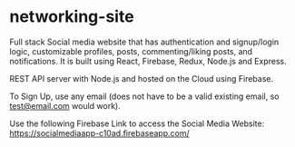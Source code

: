 # networking-site

Full stack Social media website that has authentication and signup/login logic, customizable profiles, posts, commenting/liking posts, and notifications. It is built using React, Firebase, Redux, Node.js and Express.

REST API server with Node.js and hosted on the Cloud using Firebase.

To Sign Up, use any email (does not have to be a valid existing email, so test@email.com would work).

Use the following Firebase Link to access the Social Media Website: https://socialmediaapp-c10ad.firebaseapp.com/
